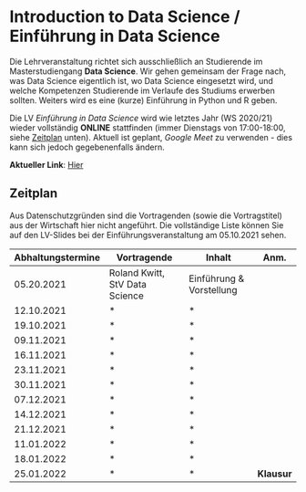 # Introduction to Data Science / Einführung in Data Science

Die Lehrveranstaltung richtet sich ausschließlich an Studierende im Masterstudiengang **Data Science**. Wir gehen gemeinsam der Frage nach, was Data Science eigentlich ist, wo Data Science eingesetzt wird, und welche Kompetenzen Studierende im Verlaufe des Studiums erwerben sollten. Weiters wird es eine (kurze) Einführung in Python und R geben.


Die LV *Einführung in Data Science* wird wie letztes Jahr (WS 2020/21) wieder vollständig **ONLINE** stattfinden (immer Dienstags von 17:00-18:00, siehe [Zeitplan](#Zeitplan) unten). Aktuell ist geplant, *Google Meet* zu verwenden - dies kann sich jedoch gegebenenfalls ändern.

**Aktueller Link**: [Hier](https://meet.google.com/cmy-chzn-ypd)

## Zeitplan

Aus Datenschutzgründen sind die Vortragenden (sowie die Vortragstitel) aus der Wirtschaft hier nicht angeführt. Die vollständige Liste können Sie auf den LV-Slides bei der Einführungsveranstaltung am 05.10.2021 sehen.

| **Abhaltungstermine**  | Vortragende  |  Inhalt  | Anm. |
|---|---|---|---|
| 05.20.2021 | Roland Kwitt, StV Data Science  | Einführung & Vorstellung  |     |
| 12.10.2021 | *  | *  |      |
| 19.10.2021 | *  | *  |      |
| 09.11.2021 | *  | *  |      |
| 16.11.2021 | *  | *  |      |
| 23.11.2021 | *  | *  |      |
| 30.11.2021 | *  | *  |      |
| 07.12.2021 | *  | *  |      |
| 14.12.2021 | *  | *  |      |
| 21.12.2021 | *  | *  |      |
| 11.01.2022 | *  | *  |   |   
| 18.01.2022 | *  | *  |   |
| 25.01.2022 | *  | *  | **Klausur** |   

<!-- ## Python 60-min Overview

- [Python Introduction](PythonIntroduction.ipynb)
- [Example CSV file](biostats.csv)

## Recommended (free) book

**Think Python** (2nd edition)    
A. Downey    
[PDF](https://greenteapress.com/thinkpython2/thinkpython2.pdf) -->
